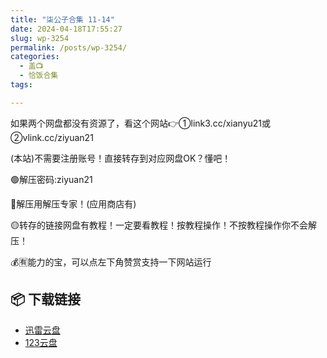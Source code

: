 ```yaml
---
title: "柒公子合集 11-14"
date: 2024-04-18T17:55:27
slug: wp-3254
permalink: /posts/wp-3254/
categories:
  - 盖📺
  - 恰饭合集
tags:

---
```


如果两个网盘都没有资源了，看这个网站👉①link3.cc/xianyu21或②vlink.cc/ziyuan21

(本站)不需要注册账号！直接转存到对应网盘OK？懂吧！

🟢解压密码:ziyuan21

🔵解压用解压专家！(应用商店有)

🟡转存的链接网盘有教程！一定要看教程！按教程操作！不按教程操作你不会解压！

💰🈶能力的宝，可以点左下角赞赏支持一下网站运行

## 📦 下载链接
- [迅雷云盘](https://blziyuan21.com/pay-download/3254?key=07baf2be73&down_id=0)
- [123云盘](https://blziyuan21.com/pay-download/3254?key=07baf2be73&down_id=1)

